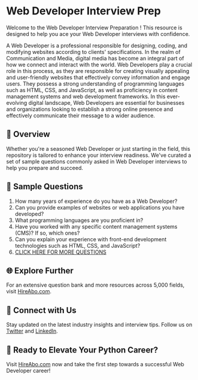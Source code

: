 # Web Developer Interview Prep

Welcome to the Web Developer Interview Preparation ! This resource is designed to help you ace your Web Developer interviews with confidence.

A Web Developer is a professional responsible for designing, coding, and modifying websites according to clients' specifications. In the realm of Communication and Media, digital media has become an integral part of how we connect and interact with the world. Web Developers play a crucial role in this process, as they are responsible for creating visually appealing and user-friendly websites that effectively convey information and engage users. They possess a strong understanding of programming languages such as HTML, CSS, and JavaScript, as well as proficiency in content management systems and web development frameworks. In this ever-evolving digital landscape, Web Developers are essential for businesses and organizations looking to establish a strong online presence and effectively communicate their message to a wider audience.

## 🚀 Overview

Whether you're a seasoned Web Developer or just starting in the field, this repository is tailored to enhance your interview readiness. We've curated a set of sample questions commonly asked in Web Developer interviews to help you prepare and succeed.

## 📝 Sample Questions

1. How many years of experience do you have as a Web Developer?
2. Can you provide examples of websites or web applications you have developed?
3. What programming languages are you proficient in?
4. Have you worked with any specific content management systems (CMS)? If so, which ones?
5. Can you explain your experience with front-end development technologies such as HTML, CSS, and JavaScript?
6. [CLICK HERE FOR MORE QUESTIONS](https://hireabo.com/job/8_4_29/Web%20Developer)

## 🌐 Explore Further

For an extensive question bank and more resources across 5,000 fields, visit [HireAbo.com](https://www.hireabo.com).

## 📱 Connect with Us

Stay updated on the latest industry insights and interview tips. Follow us on [Twitter](https://twitter.com/hireabo) and [LinkedIn](https://www.linkedin.com/in/hire-abo-3609972a8/).

## 🚀 Ready to Elevate Your Python Career?

Visit [HireAbo.com](https://www.hireabo.com) now and take the first step towards a successful Web Developer career!